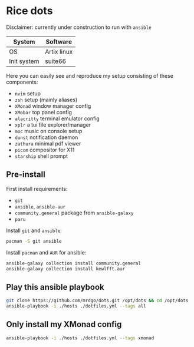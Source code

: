 # Rice dots

Disclaimer: currently under construction to run with `ansible`

| System | Software |
|---|---|
| OS | Artix linux |
| Init system | suite66 |

Here you can easily see and reproduce my setup consisting of these components:
- `nvim` setup
- `zsh` setup (mainly aliases)
- `XMonad` window manager config
- `XMobar` top panel config
- `alacritty` terminal emulator config
- `xplr` a tui file explorer/manager
- `moc` music on console setup
- `dunst` notification daemon
- `zathura` minimal pdf viewer
- `picom` compositor for X11
- `starship` shell prompt

## Pre-install

First install requirements:
- `git`
- `ansible`, `ansible-aur`
- `community.general` package from `ansible-galaxy`
- `paru`

Install `git` and `ansible`:
```sh
pacman -S git ansible
```

Install `pacman` and `AUR` for ansible:
```sh
ansible-galaxy collection install community.general
ansible-galaxy collection install kewlfft.aur
```

## Play this ansible playbook

```sh
git clone https://github.com/mrdgo/dots.git /opt/dots && cd /opt/dots
ansible-playbook -i ./hosts ./dotfiles.yml --tags all
```

## Only install my XMonad config

```sh
ansible-playbook -i ./hosts ./dotfiles.yml --tags xmonad
```
